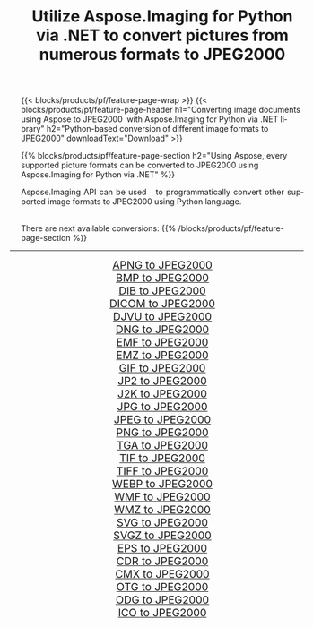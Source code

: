 ﻿---
title: Utilize Aspose.Imaging for Python via .NET to convert pictures from numerous formats to JPEG2000 
weight: 3920
url: /python-net/conversion/to/jpeg2000 
lang: en
langdirlevel: 2
locales: zh-hans,ja,it,ru,de,es,fr,nl,id,lt,pl,pt,vi,tr,ko,zh-hant,ar,hi,th,sv,cs,uk,he
description: You can use Aspose.Imaging for Python via .NET library to convert from a variety of formats to JPEG2000
---

{{< blocks/products/pf/feature-page-wrap >}}
{{< blocks/products/pf/feature-page-header h1="Converting image documents using Aspose to JPEG2000  with Aspose.Imaging for Python via .NET library" h2="Python-based conversion of different image formats to JPEG2000" downloadText="Download" >}}


{{% blocks/products/pf/feature-page-section  h2="Using Aspose, every supported picture formats can be converted to JPEG2000 using Aspose.Imaging for Python via .NET" %}}
<p align=justify>Aspose.Imaging API can be used   to programmatically convert other supported image formats to JPEG2000 using Python language.</p>
<br/>
There are next available conversions:
{{% /blocks/products/pf/feature-page-section %}}
<div class="container-fluid productfamilypage bg-gray">
    <div class="convertypes bg-gray agp-content section">
        <div class="container">
		<hr style="margin-left:-20px;"/>
		<div class="row other-converters" style="gap: 10px;font-size: 19px;text-align:center;">
		    <div class='col-md-2 other-converter remove-lp remove-rp'><a href="/imaging/python-net/conversion/apng-to-jpeg2000" style="padding:15px;">APNG to JPEG2000</a></div>
<div class='col-md-2 other-converter remove-lp remove-rp'><a href="/imaging/python-net/conversion/bmp-to-jpeg2000" style="padding:15px;">BMP to JPEG2000</a></div>
<div class='col-md-2 other-converter remove-lp remove-rp'><a href="/imaging/python-net/conversion/dib-to-jpeg2000" style="padding:15px;">DIB to JPEG2000</a></div>
<div class='col-md-2 other-converter remove-lp remove-rp'><a href="/imaging/python-net/conversion/dicom-to-jpeg2000" style="padding:15px;">DICOM to JPEG2000</a></div>
<div class='col-md-2 other-converter remove-lp remove-rp'><a href="/imaging/python-net/conversion/djvu-to-jpeg2000" style="padding:15px;">DJVU to JPEG2000</a></div>
<div class='col-md-2 other-converter remove-lp remove-rp'><a href="/imaging/python-net/conversion/dng-to-jpeg2000" style="padding:15px;">DNG to JPEG2000</a></div>
<div class='col-md-2 other-converter remove-lp remove-rp'><a href="/imaging/python-net/conversion/emf-to-jpeg2000" style="padding:15px;">EMF to JPEG2000</a></div>
<div class='col-md-2 other-converter remove-lp remove-rp'><a href="/imaging/python-net/conversion/emz-to-jpeg2000" style="padding:15px;">EMZ to JPEG2000</a></div>
<div class='col-md-2 other-converter remove-lp remove-rp'><a href="/imaging/python-net/conversion/gif-to-jpeg2000" style="padding:15px;">GIF to JPEG2000</a></div>
<div class='col-md-2 other-converter remove-lp remove-rp'><a href="/imaging/python-net/conversion/jp2-to-jpeg2000" style="padding:15px;">JP2 to JPEG2000</a></div>
<div class='col-md-2 other-converter remove-lp remove-rp'><a href="/imaging/python-net/conversion/j2k-to-jpeg2000" style="padding:15px;">J2K to JPEG2000</a></div>
<div class='col-md-2 other-converter remove-lp remove-rp'><a href="/imaging/python-net/conversion/jpg-to-jpeg2000" style="padding:15px;">JPG to JPEG2000</a></div>
<div class='col-md-2 other-converter remove-lp remove-rp'><a href="/imaging/python-net/conversion/jpeg-to-jpeg2000" style="padding:15px;">JPEG to JPEG2000</a></div>
<div class='col-md-2 other-converter remove-lp remove-rp'><a href="/imaging/python-net/conversion/png-to-jpeg2000" style="padding:15px;">PNG to JPEG2000</a></div>
<div class='col-md-2 other-converter remove-lp remove-rp'><a href="/imaging/python-net/conversion/tga-to-jpeg2000" style="padding:15px;">TGA to JPEG2000</a></div>
<div class='col-md-2 other-converter remove-lp remove-rp'><a href="/imaging/python-net/conversion/tif-to-jpeg2000" style="padding:15px;">TIF to JPEG2000</a></div>
<div class='col-md-2 other-converter remove-lp remove-rp'><a href="/imaging/python-net/conversion/tiff-to-jpeg2000" style="padding:15px;">TIFF to JPEG2000</a></div>
<div class='col-md-2 other-converter remove-lp remove-rp'><a href="/imaging/python-net/conversion/webp-to-jpeg2000" style="padding:15px;">WEBP to JPEG2000</a></div>
<div class='col-md-2 other-converter remove-lp remove-rp'><a href="/imaging/python-net/conversion/wmf-to-jpeg2000" style="padding:15px;">WMF to JPEG2000</a></div>
<div class='col-md-2 other-converter remove-lp remove-rp'><a href="/imaging/python-net/conversion/wmz-to-jpeg2000" style="padding:15px;">WMZ to JPEG2000</a></div>
<div class='col-md-2 other-converter remove-lp remove-rp'><a href="/imaging/python-net/conversion/svg-to-jpeg2000" style="padding:15px;">SVG to JPEG2000</a></div>
<div class='col-md-2 other-converter remove-lp remove-rp'><a href="/imaging/python-net/conversion/svgz-to-jpeg2000" style="padding:15px;">SVGZ to JPEG2000</a></div>
<div class='col-md-2 other-converter remove-lp remove-rp'><a href="/imaging/python-net/conversion/eps-to-jpeg2000" style="padding:15px;">EPS to JPEG2000</a></div>
<div class='col-md-2 other-converter remove-lp remove-rp'><a href="/imaging/python-net/conversion/cdr-to-jpeg2000" style="padding:15px;">CDR to JPEG2000</a></div>
<div class='col-md-2 other-converter remove-lp remove-rp'><a href="/imaging/python-net/conversion/cmx-to-jpeg2000" style="padding:15px;">CMX to JPEG2000</a></div>
<div class='col-md-2 other-converter remove-lp remove-rp'><a href="/imaging/python-net/conversion/otg-to-jpeg2000" style="padding:15px;">OTG to JPEG2000</a></div>
<div class='col-md-2 other-converter remove-lp remove-rp'><a href="/imaging/python-net/conversion/odg-to-jpeg2000" style="padding:15px;">ODG to JPEG2000</a></div>
<div class='col-md-2 other-converter remove-lp remove-rp'><a href="/imaging/python-net/conversion/ico-to-jpeg2000" style="padding:15px;">ICO to JPEG2000</a></div>
                </div>
        </div>
    </div>
</div>
<br/>

